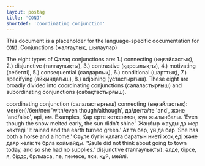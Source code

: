 ```yaml
---
layout: postag
title: 'CONJ'
shortdef: 'coordinating conjunction'
---
```


This document is a placeholder for the language-specific documentation
for `CONJ`.
Conjunctions (жалғаулық, шылаулар)

The eight types of Qazaq conjunctions are: 
1.) connecting (ыңғайластық), 
2.) disjunctive (талгаулықты), 
3.) contrastive (қарсылықты), 
4.) motivating (себепті), 
5.) consequential (салдарлық), 
6.) conditional (шарттық), 
7.) specifying (айқындағыш), 
8.) adjoining (ұстастырғыш). 
These eight are broadly divided into coordinating conjunctions (салаластырғыш) and subordinating conjunctions (сабақтастырғыш).

coordinating conjunction (салаластырғыш)
connecting (ыңғайластық): мен(ен)/бен/пен 'with/even though/although', да/де/та/те 'and', және 'and/also', әрі, әм. Examples,
Қар ерте кеткенмен, күн жылынбалы. 'Even though the snow melted early, the sun didn't shine.'
Жаңбыр жауды да жер көктеді 'It rained and the earth turned green.'
Ат та бар, үй да бар 'She has both a horse and a home.'
Сәуле бүгін қалаға баратын ниеті жоқ еді және даяр көлік те брла қоймайды. 'Saule did not think about going to town today, and so she had no supplies.'
disjunctive (талгаулықты): әлде, бірсе, я, бірдс, брлмаса, пе, пемесе, яки, құй, мейлі.
